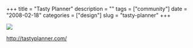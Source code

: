 +++
title = "Tasty Planner"
description = ""
tags = ["community"]
date = "2008-02-18"
categories = ["design"]
slug = "tasty-planner"
+++


 

  <div id="screens-thumbs" class="clearfix">
    <div class="txt-center" id="design-submission"><a href="http://tastyplanner.com/"><img id='bluga-thumbnail-916' class='bluga-thumbnail large' src='http://media.konigi.com/bluga/
wt47f279d94b8c8_0.jpg'/></a></div>  
  </div>   
<p><a href="http://tastyplanner.com/">http://tastyplanner.com/</a></p>




